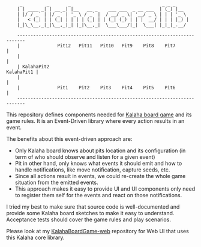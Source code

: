 ```
	 _         _       _                                  _ _ _     
	| | ____ _| | __ _| |__   __ _    ___ ___  _ __ ___  | (_) |__  
	| |/ / _` | |/ _` | '_ \ / _` |  / __/ _ \| '__/ _ \ | | | '_ \ 
	|   < (_| | | (_| | | | | (_| | | (_| (_) | | |  __/ | | | |_) |
	|_|\_\__,_|_|\__,_|_| |_|\__,_|  \___\___/|_|  \___| |_|_|_.__/ 

	-------------------------------------------------------------------------
	|              Pit12   Pit11   Pit10   Pit9    Pit8    Pit7             |
	|                                                                       |
  	| KalahaPit2                                                 KalahaPit1 |
	|                                                                       |
	|              Pit1    Pit2    Pit3    Pit4    Pit5    Pit6             |
	-------------------------------------------------------------------------

```

This repository defines components needed for [Kalaha board game](https://en.wikipedia.org/wiki/Kalah) and its game rules. It is an Event-Driven library where every action results in an event.

The benefits about this event-driven approach are:

  - Only Kalaha board knows about pits location and its configuration (in term of who should observe and listen for a given event)
  - Pit in other hand, only knows what events it should emit and how to handle notifications, like move notification, capture seeds, etc.
  - Since all actions result in events, we could re-create the whole game situation from the emitted events.
  - This approach makes it easy to provide UI and UI components only need to register them self for the events and react on those notifications.
  
I tried my best to make sure that source code is well-documented and provide some Kalaha board sketches to make it easy to understand. Acceptance tests should cover the game rules and play scenarios.

Please look at my [KalahaBoardGame-web](https://github.com/amhamid/KalahaBoardGame-web) repository for Web UI that uses this Kalaha core library.
